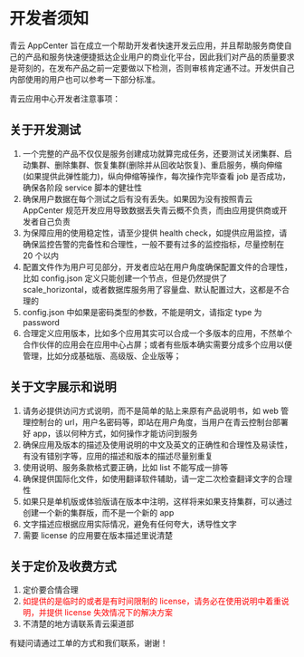# 开发者须知

青云 AppCenter 旨在成立一个帮助开发者快速开发云应用，并且帮助服务商使自己的产品和服务快速便捷抵达企业用户的商业化平台，因此我们对产品的质量要求是苛刻的，在发布产品之前一定要做以下检测，否则审核肯定通不过。开发供自己内部使用的用户也可以参考一下部分标准。

青云应用中心开发者注意事项：

## 关于开发测试

1. 一个完整的产品不仅仅是服务创建成功就算完成任务，还要测试关闭集群、启动集群、删除集群、恢复集群(删除并从回收站恢复)、重启服务，横向伸缩 (如果提供此弹性能力)，纵向伸缩等操作，每次操作完毕查看 job 是否成功，确保各阶段 service 脚本的健壮性
2. 确保用户数据在每个测试之后有没有丢失。如果因为没有按照青云 AppCenter 规范开发应用导致数据丢失青云概不负责，而由应用提供商或开发者自己负责
3. 为保障应用的使用稳定性，请至少提供 health check，如提供应用监控，请确保监控告警的完备性和合理性，一般不要有过多的监控指标，尽量控制在 20 个以内
4. 配置文件作为用户可见部分，开发者应站在用户角度确保配置文件的合理性，比如 config.json 定义只能创建一个节点，但是仍然提供了scale_horizontal，或者数据库服务用了容量盘、默认配置过大，这都是不合理的
5. config.json 中如果是密码类型的参数，不能是明文，请指定 type 为 password
6. 合理定义应用版本，比如多个应用其实可以合成一个多版本的应用，不然单个合作伙伴的应用会在应用中心占屏；或者有些版本确实需要分成多个应用以便管理，比如分成基础版、高级版、企业版等；

## 关于文字展示和说明

1. 请务必提供访问方式说明，而不是简单的贴上来原有产品说明书，如 web 管理控制台的 url，用户名密码等，即站在用户角度，当用户在青云控制台部署好 app，该以何种方式，如何操作才能访问到服务
2. 确保应用及版本的描述及使用说明的中文及英文的正确性和合理性及易读性，有没有错别字等，应用的描述和版本的描述尽量别重复
3. 使用说明、服务条款格式要正确，比如 list 不能写成一排等
4. 确保提供国际化文件，如使用翻译软件辅助，请一定二次检查翻译文字的合理性
5. 如果只是单机版或体验版请在版本中注明，这样将来如果支持集群，可以通过创建一个新的集群版，而不是一个新的 app
6. 文字描述应根据应用实际情况，避免有任何夸大，诱导性文字
7. 需要 license 的应用要在版本描述里说清楚

## 关于定价及收费方式

1. 定价要合情合理
2. <font color=red>如提供的是临时的或者是有时间限制的 license，请务必在使用说明中着重说明，并提供 license 失效情况下的解决方案</font>
3. 不清楚的地方请联系青云渠道部

有疑问请通过工单的方式和我们联系，谢谢！
